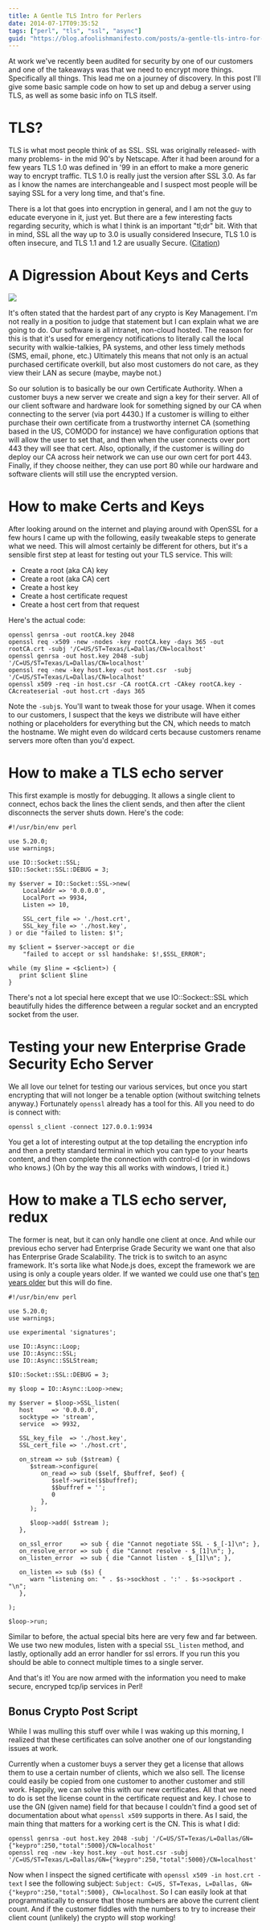 ```yaml
---
title: A Gentle TLS Intro for Perlers
date: 2014-07-17T09:35:52
tags: ["perl", "tls", "ssl", "async"]
guid: "https://blog.afoolishmanifesto.com/posts/a-gentle-tls-intro-for-perlers"
---
```

At work we've recently been audited for security by one of our customers and one
of the takeaways was that we need to encrypt more things.  Specifically all
things.  This lead me on a journey of discovery.  In this post I'll give some
basic sample code on how to set up and debug a server using TLS, as well as some
basic info on TLS itself.

# TLS?

TLS is what most people think of as SSL.  SSL was originally released- with many
problems- in the mid 90's by Netscape.  After it had been around for a few years
TLS 1.0 was defined in '99 in an effort to make a more generic way to encrypt
traffic.  TLS 1.0 is really just the version after SSL 3.0.  As far as I know
the names are interchangeable and I suspect most people will be saying SSL
for a very long time, and that's fine.

There is a lot that goes into encryption in general, and I am not the guy to
educate everyone in it, just yet.  But there are a few interesting facts
regarding security, which is what I think is an important "tl;dr" bit.  With
that in mind, SSL all the way up to 3.0 is usually considered Insecure, TLS 1.0
is often insecure, and TLS 1.1 and 1.2 are usually Secure.
([Citation](https://en.wikipedia.org/wiki/Secure_Sockets_Layer#Cipher))

# A Digression About Keys and Certs

<img src="/static/img/keychain.jpg" />

It's often stated that the hardest part of any crypto is Key Management.  I'm
not really in a position to judge that statement but I can explain what we are
going to do.  Our software is all intranet, non-cloud hosted.  The reason for
this is that it's used for emergency notifications to literally call the local
security with walkie-talkies, PA systems, and other less timely methods (SMS,
email, phone, etc.)  Ultimately this means that not only is an actual purchased
certificate overkill, but also most customers do not care, as they view their
LAN as secure (maybe, maybe not.)

So our solution is to basically be our own Certificate Authority.  When a
customer buys a new server we create and sign a key for their server.  All of
our client software and hardware look for something signed by our CA when
connecting to the server (via port 4430.)  If a customer is willing to either
purchase their own certificate from a trustworthy internet CA (something based
in the US, COMODO for instance) we have configuration options that will allow
the user to set that, and then when the user connects over port 443 they will
see that cert.  Also, optionally, if the customer is willing do deploy our CA
across heir network we can use our own cert for port 443.  Finally, if they
choose neither, they can use port 80 while our hardware and software clients
will still use the encrypted version.

# How to make Certs and Keys

After looking around on the internet and playing around with OpenSSL for a few
hours I came up with the following, easily tweakable steps to generate what we
need.  This will almost certainly be different for others, but it's a sensible
first step at least for testing out your TLS service.  This will:

 * Create a root (aka CA) key
 * Create a root (aka CA) cert
 * Create a host key
 * Create a host certificate request
 * Create a host cert from that request

Here's the actual code:

    openssl genrsa -out rootCA.key 2048
    openssl req -x509 -new -nodes -key rootCA.key -days 365 -out rootCA.crt -subj '/C=US/ST=Texas/L=Dallas/CN=localhost'
    openssl genrsa -out host.key 2048 -subj '/C=US/ST=Texas/L=Dallas/CN=localhost'
    openssl req -new -key host.key -out host.csr  -subj '/C=US/ST=Texas/L=Dallas/CN=localhost'
    openssl x509 -req -in host.csr -CA rootCA.crt -CAkey rootCA.key -CAcreateserial -out host.crt -days 365

Note the `-subj`s.  You'll want to tweak those for your usage.  When it comes to
our customers, I suspect that the keys we distribute will have either nothing or
placeholders for everything but the CN, which needs to match the hostname.  We
might even do wildcard certs because customers rename servers more often than
you'd expect.

# How to make a TLS echo server

This first example is mostly for debugging.  It allows a single client to
connect, echos back the lines the client sends, and then after the client
disconnects the server shuts down.  Here's the code:


    #!/usr/bin/env perl
    
    use 5.20.0;
    use warnings;
    
    use IO::Socket::SSL;
    $IO::Socket::SSL::DEBUG = 3;
    
    my $server = IO::Socket::SSL->new(
        LocalAddr => '0.0.0.0',
        LocalPort => 9934,
        Listen => 10,
    
        SSL_cert_file => './host.crt',
        SSL_key_file => './host.key',
    ) or die "failed to listen: $!";
    
    my $client = $server->accept or die
        "failed to accept or ssl handshake: $!,$SSL_ERROR";
    
    while (my $line = <$client>) {
       print $client $line
    }

There's not a lot special here except that we use IO::Sockect::SSL which
beautifully hides the difference between a regular socket and an encrypted
socket from the user.

# Testing your new Enterprise Grade Security Echo Server

We all love our telnet for testing our various services, but once you start
encrypting that will not longer be a tenable option (without switching telnets
anyway.)  Fortunately `openssl` already has a tool for this.  All you need to do
is connect with:

    openssl s_client -connect 127.0.0.1:9934

You get a lot of interesting output at the top detailing the encryption info and
then a pretty standard terminal in which you can type to your hearts content,
and then complete the connection with control-d (or in windows who knows.)  (Oh
by the way this all works with windows, I tried it.)

# How to make a TLS echo server, redux

The former is neat, but it can only handle one client at once.  And while our
previous echo server had Enterprise Grade Security we want one that also has
Enterprise Grade Scalability.  The trick is to switch to an async framework.
It's sorta like what Node.js does, except the framework we are using is only a
couple years older.  If we wanted we could use one that's [ten years
older](https://metacpan.org/pod/POE) but this will do fine.

    #!/usr/bin/env perl
    
    use 5.20.0;
    use warnings;
    
    use experimental 'signatures';
    
    use IO::Async::Loop;
    use IO::Async::SSL;
    use IO::Async::SSLStream;
    
    $IO::Socket::SSL::DEBUG = 3;
    
    my $loop = IO::Async::Loop->new;
    
    my $server = $loop->SSL_listen(
       host     => '0.0.0.0',
       socktype => 'stream',
       service  => 9932,
    
       SSL_key_file  => './host.key',
       SSL_cert_file => './host.crt',
    
       on_stream => sub ($stream) {
          $stream->configure(
             on_read => sub ($self, $buffref, $eof) {
                $self->write($$buffref);
                $$buffref = '';
                0
             },
          );
    
          $loop->add( $stream );
       },
    
       on_ssl_error     => sub { die "Cannot negotiate SSL - $_[-1]\n"; },
       on_resolve_error => sub { die "Cannot resolve - $_[1]\n"; },
       on_listen_error  => sub { die "Cannot listen - $_[1]\n"; },
    
       on_listen => sub ($s) {
          warn "listening on: " . $s->sockhost . ':' . $s->sockport . "\n";
       },
    
    );
    
    $loop->run;

Similar to before, the actual special bits here are very few and far between.
We use two new modules, listen with a special `SSL_listen` method, and lastly,
optionally add an error handler for ssl errors.  If you run this you should be
able to connect multiple times to a single server.

And that's it!  You are now armed with the information you need to make secure,
encryped tcp/ip services in Perl!

## Bonus Crypto Post Script

While I was mulling this stuff over while I was waking up this morning, I
realized that these certificates can solve another one of our longstanding
issues at work.

Currently when a customer buys a server they get a license that allows them to
use a certain number of clients, which we also sell.  The license could easily
be copied from one customer to another customer and still work.  Happily, we can
solve this with our new certificates.  All that we need to do is set the license
count in the certificate request and key.  I chose to use the GN (given
name) field for that because I couldn't find a good set of documentation about
what `openssl x509` supports in there.  As I said, the main thing that matters
for a working cert is the CN.  This is what I did:

    openssl genrsa -out host.key 2048 -subj '/C=US/ST=Texas/L=Dallas/GN={"keypro":250,"total":5000}/CN=localhost'
    openssl req -new -key host.key -out host.csr -subj '/C=US/ST=Texas/L=Dallas/GN={"keypro":250,"total":5000}/CN=localhost'

Now when I inspect the signed certificate with `openssl x509 -in host.crt
-text` I see the following subject: `Subject: C=US, ST=Texas, L=Dallas,
GN={"keypro":250,"total":5000}, CN=localhost`.  So I can easily look at that
programmatically to ensure that those numbers are above the current client
count.  And if the customer fiddles with the numbers to try to increase their
client count (unlikely) the crypto will stop working!
